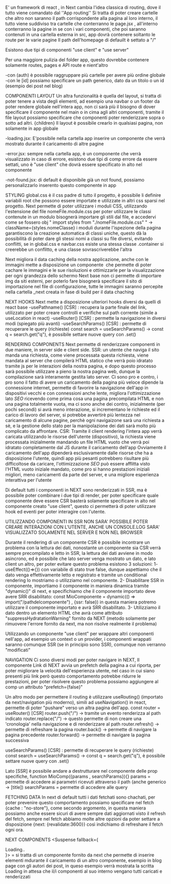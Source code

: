 E' un framework di react , in Next cambia l'idea classica di routing, dove il tutto viene comandato dal ''App routing''
Si tratta di poter creare cartelle che altro non saranno il path corrispondente alla pagina al loro interno, il tutto viene 
suddiviso tra cartelle che conterranno le page.jsx , all'interno conterranno la pagine in se con i vari componenti, che poi saranno
contenuti in una cartella esterna in src, app dovrà contenere soltanto le route per le varie pagine
Il path dell'homepage di defauilt è settato a "/"

Esistono due tipi di componenti "use client" e "use server"

Per una maggiore pulizia del folder app, questo dovrebbe contenere solamente routes, pages e API route e nient'altro

-con (auth) è possibile raggruppare più cartelle per avere più ordine globale
-con le [id] possiamo specificare un path generico, dato da un titolo o un id (esempio dei post nel blog)

COMPONENTI LAYOUT
Un altra funzionalità è quella del layout, si tratta di poter tenere a vista degli elementi, ad esempio una navbar o un footer da poter rendere globale nell'intera app, non ci sarà più il bisogno di dover specificare il componente nel main o in cima agli altri componenti, tramite il file layout possiamo specificare che componenti poter renderizzare sopra o sotto ad altri. {children}
Il layout è possibile crearlo in qualsiasi pagina, non solamente in app globale

-loading.jsx: E'possibile nella cartella app inserire un componente che verrà mostrato durante il caricamento di altre pagine

-error.jsx: sempre nella cartella app, è un componente che verrà visualizzato in caso di errore, esistono due tipi di comp errore
da essere settati, uno è "use client" che dovrà essere specificato in alto nel componente

-not-found.jsx: di default è disponibile già un not found, possiamo personalizzarlo inserento questo componente in app  

STYLING
global.css è il css padre di tutto il progetto, è possibile li definire variabili root che possono essere importate e utilizzate 
in altri css sparsi nel progetto.
Next permette di poter utilizzare i moduli CSS, utilizzando l'estensione del file nomeFile.module.css
per poter utilizzare le classi contenute in un modulo bisognerà importare gli stili dal file, e accedervi come se fossero obj
" import styles from "./nomeFile.module.css" " -> className={styles.nomeClasse}
i moduli durante l'ispezione della pagina garantiscono la creazione automatica di classi uniche, questo dà la possibilità di poter
dare gli stessi nomi a classi su file diversi, evitando conflitti, se in global.css e navbar.css esiste una stessa classe 
.container si creerebbe un conflitto, e una classe sovrascriverebbe l'altra

Next migliora il data caching della nostra applicazione, anche con le immagini mette a disposizione un componente <Image/> che permette di poter cachare le immagini e le sue risoluzioni e ottimizzarle per la visualizzazione per ogni grandezza dello schermo
Next base non ci permette di importare img da siti esterni, per poterlo fare bisognerà specificare il sito di importazione nel file di configurazione, tutte le immagini saranno percepite nella cartella _next creata in fase di build per il data chaching

NEXT HOOKS
Next mette a disposizione ulteriori hooks diversi da quelli di react base
-usePathname() [CSR] : recupera la parte finale del link, utilizzato per poter creare controlli e verifiche sul path corrente (simile a useLocation in react)
-useRouter() [CSR] : permette la navigazione in diversi modi (spiegato più avanti)
-useSearchParams() [CSR] : permette di recuperare le query (richieste)
const search = useSearchParams() -> const q = search.get("q"),  è possibile settare nuove query con .set()

RENDERING COMPONENTS
Next permette di renderizzare componenti in due maniere, in server side e client side.
SSR: un utente che naviga il sito manda una richiesta, come viene processata questa richiesta, viene mandata al server che 
    compilerà HTML statico che verrà poio idratato tramite js per le interazioni della nostra pagina, e dopo questo processo
    sarà possibile utilizzare a pieno la nostra pagina web, dunque la compilazione sarà interamente gestita lato server.
    Ci sono pro e contro, i pro sono il fatto di avere un caricamento della pagina più veloce dipende la connessione internet,
    permette di favorire la navigazione dell'app in dispositivi vecchi e con connessioni anche lente, migliora l'ottimizzazione lato *SEO* ricevendo come prima cosa una pagina precompilata HTML e non una pagina totalmente vuota, ma ci sono anche dei contro, inizialmente (per pochi secondi) si avrà meno interazione, si incrementano le richieste ed il carico di lavoro del server, si potrebbe avvertirè più lentezza nel caricamento di alcune pagine, perchè ogni navigaizone sarà una richiesta a sè, e la gestione dello stato per la manipolazione dei dati sarà molto più complicato da affrontare.
CSR: Tramite il client rendering l'intera app verrà caricata utilizzando le risorse dell'utente (dispositivo), la richiesta viene
    processata inizialmente mandando un file HTML vuoto che verrà poi idratato completamente dal JS durante il caricamento dell'app
    Ovviamente il caricamento dell'app dipenderà esclusivamente dalle risorse che ha a disposizione l'utente, quindi app più pesanti potrebbero risultare più difficoltose da caricare, l'ottimizzazione *SEO* può essere afflitta visto l'HTML vuoto iniziale mandato, come pro si hanno prestazioni iniziali migliori, meno caricamenti da parte del server, e una migliore esperienza interattiva per l'utente

Di default tutti i componenti in NEXT sono renderizzati in SSR, ma è possibile poter combinare i due tipi di render, per poter specificare quale componente deve essere CSR basterà solamente specificare in alto nel componente creato "use client", questo ci permetterà di poter utilizzare hook ed eventi per poter interagire con l'utente. 

UTILIZZANDO COMPONENTI IN SSR NON SARA' POSSIBILE POTER CREARE INTERAZIONI CON L'UTENTE, ANCHE UN CONSOLE.LOG SARA' VISUALIZZATO SOLAMENTE NEL SERVER E NON NEL BROWSER

Durante il rendering di un componente CSR è possibile incontrare un problema con la lettura dei dati, nonostante un componente sia CSR verrà sempre precompilato e letto in SSR, la lettura dei dati avviene in modo asincrono, ed è possibile che lato server venga mostrato un dato, e lato client un altro, per poter evitare questo problema esistono 3 soluzioni:
1- useEffect(()=>{}) con variabile di stato true false, dunque aspettiamo che il dato venga effettivamente letto e registrato e
    tramite un conditional rendering lo mostriamo o utilizziamo nel componente.
2- Disabilitare SSR in componente, importiamo il componente in maniera dinamica tramite "dynamic()" di next, e specifichiamo che
    il componente importato deve avere SRR disabilitato:
    const MioComponente = dynamic(() => import("/pathdelcomponente") , {ssr: false})
    in questa maniera potremo utilizzare il componente importato e avrà SRR disabilitato.
3- Utilizziamo il dato dentro un elemento HTML che avrà come attributo "suppressHydratationWarning" fornito da NEXT
    (metodo solamente per rimuovere l'errore fornito da next, ma non risolve realmente il problema)

Utilizzando un componente "use client" per wrappare altri componenti nell'app, ad esempio un context o un provider, i componenti wrappati saranno comunque SSR (se in principio sono SSR), comunque non verranno "modificati"

NAVIGATION
Ci sono diversi modi per poter navigare in NEXT,
Il componente Link di NEXT avvia un prefetch della pagina a cui riporta, per poter migliorare la velocità dell'esperienza utente, nel caso in cui siano presenti più link però questo comportamento potrebbe ridurre le prestazioni, per poter risolvere questo problema possiamo aggiungere al comp un attributo "prefetch={false}"

Un altro modo per permettere il routing è utilizzare useRouting() (importato da next/navigation più moderno), simili ad useNavigation() in react, permette di poter "pushare" verso un altra pagina dell'app. 
const router = useRouter() [CSR]
router.push("/") -> tramite un evento renderizza al path indicato 
router.replace("/") -> questo permette di non creare una 'cronologia' nella navigazione e di renderizzare al path
router.refresh() -> permette di refreshare la pagina 
router.back() -> permette di navigare la pagina precedente
router.forward() -> permette di navigare la pagina successiva

useSearchParams() [CSR] : permette di recuperare le query (richieste)
const search = useSearchParams() -> const q = search.get("q"),  è possibile settare nuove query con .set()

Lato [SSR] è possibile andare a destrutturare nel componente delle prop specifiche, function MioComp({params , searchParams}){}
params = permette di accedere ai parametri ricevuti attraverso il path (anche generico -> [title])
searchParams = permette di accedere alle query 

FETCHING DATA
In next di default tutti i dati fetchati sono chachati, per poter prevenire questo comportamento possiamo specificare
nel fetch {cache : "no-store"}, come secondo argomento, in questa maniera possiamo anche essere sicuri di avere sempre dati
aggiornati visto il refresh del fetch, sempre nel fetch abbiamo molte altre opzioni da poter settare a disposizione
{next: {revalidate:3600}} così indichiamo di refreshare il fetch ogni ora.

NEXT COMPONENTS
<Suspense fallback={<div>Loading..</div>}>
    <Altro div>
</Suspense> = si tratta di un componente fornito da next che permette di inserire elementi mdurante il caricamento di un altro componente, esempio in blog page con gli autori dei post, in queso esempio verrà mostrata la scritta Loading in attesa che il/i componenti al suo interno vengano tutti caricati e renderizzati


